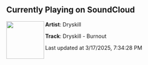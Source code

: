 ## Currently Playing on SoundCloud

[<img align="left" width="100" src="https://i1.sndcdn.com/artworks-000545985684-7dk774-t500x500.jpg">](https://soundcloud.com/electronyze-me/dryskill-burnout?in=saxurn/sets/tail-f/)

**Artist**: Dryskill 

**Track**: Dryskill - Burnout

Last updated at 3/17/2025, 7:34:28 PM
